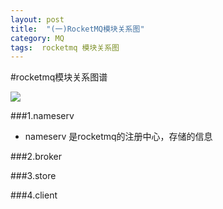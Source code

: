 ```yaml
---
layout: post
title:  "(一)RocketMQ模块关系图"
category: MQ
tags:  rocketmq 模块关系图 
---
```



#rocketmq模块关系图谱

![](https://ywendy.github.io/img/rocketmq/rocketmq模块关系图.png)



###1.nameserv
+ nameserv 是rocketmq的注册中心，存储的信息


###2.broker

###3.store

###4.client

























